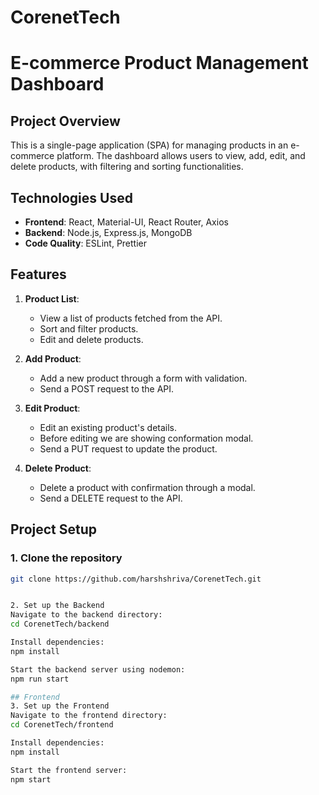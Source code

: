 # CorenetTech
# E-commerce Product Management Dashboard

## Project Overview
This is a single-page application (SPA) for managing products in an e-commerce platform. The dashboard allows users to view, add, edit, and delete products, with filtering and sorting functionalities.

## Technologies Used
- **Frontend**: React, Material-UI, React Router, Axios
- **Backend**: Node.js, Express.js, MongoDB
- **Code Quality**: ESLint, Prettier

## Features
1. **Product List**:
   - View a list of products fetched from the API.
   - Sort and filter products.
   - Edit and delete products.
   
2. **Add Product**:
   - Add a new product through a form with validation.
   - Send a POST request to the API.

3. **Edit Product**:
   - Edit an existing product's details.
   - Before editing we are showing conformation modal.
   - Send a PUT request to update the product.

4. **Delete Product**:
   - Delete a product with confirmation through a modal.
   - Send a DELETE request to the API.

## Project Setup

### 1. Clone the repository
```bash
git clone https://github.com/harshshriva/CorenetTech.git


2. Set up the Backend
Navigate to the backend directory:
cd CorenetTech/backend

Install dependencies:
npm install

Start the backend server using nodemon:
npm run start

## Frontend
3. Set up the Frontend
Navigate to the frontend directory:
cd CorenetTech/frontend

Install dependencies:
npm install

Start the frontend server:
npm start

